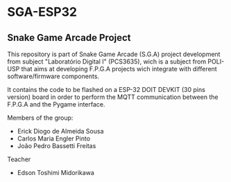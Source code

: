 # SGA-ESP32

## Snake Game Arcade Project

This repository is part of Snake Game Arcade (S.G.A) project development from subject "Laboratório Digital I" (PCS3635), wich is a subject from POLI-USP that aims at developing F.P.G.A projects wich integrate with different software/firmware components.

It contains the code to be flashed on a ESP-32 DOIT DEVKIT (30 pins version) board in order to perform the MQTT communication between the F.P.G.A and the Pygame interface.

Members of the group:

- Erick Diogo de Almeida Sousa 
- Carlos Maria Engler Pinto  
- João Pedro Bassetti Freitas

Teacher
- Edson Toshimi Midorikawa


